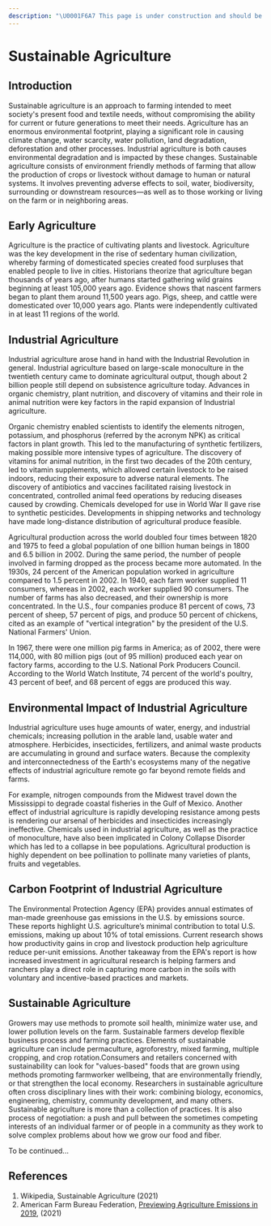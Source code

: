 ```yaml
---
description: "\U0001F6A7 This page is under construction and should be considered incomplete. \U0001F6A7"
---
```


# Sustainable Agriculture

## Introduction

Sustainable agriculture is an approach to farming intended to meet society's present food and textile needs, without compromising the ability for current or future generations to meet their needs. Agriculture has an enormous environmental footprint, playing a significant role in causing climate change, water scarcity, water pollution, land degradation, deforestation and other processes. Industrial agriculture is both causes environmental degradation and is impacted by these changes. Sustainable agriculture consists of environment friendly methods of farming that allow the production of crops or livestock without damage to human or natural systems. It involves preventing adverse effects to soil, water, biodiversity, surrounding or downstream resources—as well as to those working or living on the farm or in neighboring areas.

## Early Agriculture

Agriculture is the practice of cultivating plants and livestock. Agriculture was the key development in the rise of sedentary human civilization, whereby farming of domesticated species created food surpluses that enabled people to live in cities. Historians theorize that agriculture began thousands of years ago, after humans started gathering wild grains beginning at least 105,000 years ago. Evidence shows that nascent farmers began to plant them around 11,500 years ago. Pigs, sheep, and cattle were domesticated over 10,000 years ago. Plants were independently cultivated in at least 11 regions of the world.

## Industrial Agriculture

Industrial agriculture arose hand in hand with the Industrial Revolution in general. Industrial agriculture based on large-scale monoculture in the twentieth century came to dominate agricultural output, though about 2 billion people still depend on subsistence agriculture today. Advances in organic chemistry, plant nutrition, and discovery of vitamins and their role in animal nutrition were key factors in the rapid expansion of Industrial agriculture.

Organic chemistry enabled scientists to identify the elements nitrogen, potassium, and phosphorus \(referred by the acronym NPK\) as critical factors in plant growth. This led to the manufacturing of synthetic fertilizers, making possible more intensive types of agriculture. The discovery of vitamins for animal nutrition, in the first two decades of the 20th century, led to vitamin supplements, which allowed certain livestock to be raised indoors, reducing their exposure to adverse natural elements. The discovery of antibiotics and vaccines facilitated raising livestock in concentrated, controlled animal feed operations by reducing diseases caused by crowding. Chemicals developed for use in World War II gave rise to synthetic pesticides. Developments in shipping networks and technology have made long-distance distribution of agricultural produce feasible.

Agricultural production across the world doubled four times between 1820 and 1975 to feed a global population of one billion human beings in 1800 and 6.5 billion in 2002. During the same period, the number of people involved in farming dropped as the process became more automated. In the 1930s, 24 percent of the American population worked in agriculture compared to 1.5 percent in 2002. In 1940, each farm worker supplied 11 consumers, whereas in 2002, each worker supplied 90 consumers. The number of farms has also decreased, and their ownership is more concentrated. In the U.S., four companies produce 81 percent of cows, 73 percent of sheep, 57 percent of pigs, and produce 50 percent of chickens, cited as an example of "vertical integration" by the president of the U.S. National Farmers' Union.

In 1967, there were one million pig farms in America; as of 2002, there were 114,000, with 80 million pigs \(out of 95 million\) produced each year on factory farms, according to the U.S. National Pork Producers Council. According to the World Watch Institute, 74 percent of the world's poultry, 43 percent of beef, and 68 percent of eggs are produced this way.

## Environmental Impact of Industrial Agriculture

Industrial agriculture uses huge amounts of water, energy, and industrial chemicals; increasing pollution in the arable land, usable water and atmosphere. Herbicides, insecticides, fertilizers, and animal waste products are accumulating in ground and surface waters. Because the complexity and interconnectedness of the Earth's ecosystems many of the negative effects of industrial agriculture remote go far beyond remote fields and farms.

For example, nitrogen compounds from the Midwest travel down the Mississippi to degrade coastal fisheries in the Gulf of Mexico. Another effect of industrial agriculture is rapidly developing resistance among pests is rendering our arsenal of herbicides and insecticides increasingly ineffective. Chemicals used in industrial agriculture, as well as the practice of monoculture, have also been implicated in Colony Collapse Disorder which has led to a collapse in bee populations. Agricultural production is highly dependent on bee pollination to pollinate many varieties of plants, fruits and vegetables.

## Carbon Footprint of Industrial Agriculture

The Environmental Protection Agency \(EPA\) provides annual estimates of man-made greenhouse gas emissions in the U.S. by emissions source. These reports highlight U.S. agriculture’s minimal contribution to total U.S. emissions, making up about 10% of total emissions. Current research shows how productivity gains in crop and livestock production help agriculture reduce per-unit emissions. Another takeaway from the EPA's report is how increased investment in agricultural research is helping farmers and ranchers play a direct role in capturing more carbon in the soils with voluntary and incentive-based practices and markets.

## Sustainable Agriculture

Growers may use methods to promote soil health, minimize water use, and lower pollution levels on the farm. Sustainable farmers develop flexible business process and farming practices. Elements of sustainable agriculture can include permaculture, agroforestry, mixed farming, multiple cropping, and crop rotation.Consumers and retailers concerned with sustainability can look for "values-based" foods that are grown using methods promoting farmworker wellbeing, that are environmentally friendly, or that strengthen the local economy. Researchers in sustainable agriculture often cross disciplinary lines with their work: combining biology, economics, engineering, chemistry, community development, and many others. Sustainable agriculture is more than a collection of practices. It is also process of negotiation: a push and pull between the sometimes competing interests of an individual farmer or of people in a community as they work to solve complex problems about how we grow our food and fiber.

To be continued...

## References

1. Wikipedia, Sustainable Agriculture \(2021\)
2. American Farm Bureau Federation, [Previewing Agriculture Emissions in 2019](https://www.fb.org/market-intel/previewing-2019-agricultural-emissions), \(2021\)

